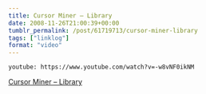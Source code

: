 ```yaml
---
title: Cursor Miner – Library
date: 2008-11-26T21:00:39+00:00
tumblr_permalink: /post/61719713/cursor-miner-library
tags: ["linklog"]
format: "video"
---
```


`youtube: https://www.youtube.com/watch?v=-w8vNF0ikNM`

[Cursor Miner &#8211; Library][1]

[1]: https://www.youtube.com/watch?v=-w8vNF0ikNM

